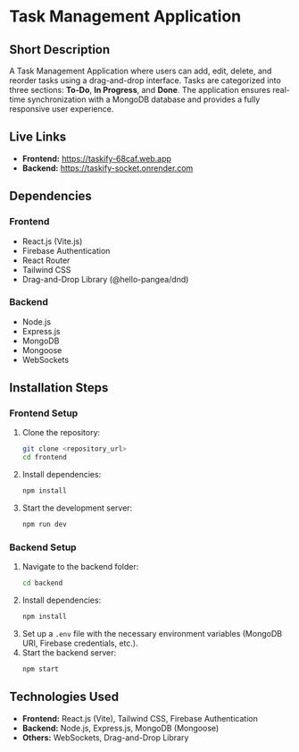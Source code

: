 # Task Management Application

## Short Description
A Task Management Application where users can add, edit, delete, and reorder tasks using a drag-and-drop interface. Tasks are categorized into three sections: **To-Do**, **In Progress**, and **Done**. The application ensures real-time synchronization with a MongoDB database and provides a fully responsive user experience.

## Live Links
- **Frontend:**  https://taskify-68caf.web.app
- **Backend:** https://taskify-socket.onrender.com

## Dependencies
### Frontend
- React.js (Vite.js)
- Firebase Authentication
- React Router
- Tailwind CSS
- Drag-and-Drop Library (@hello-pangea/dnd)

### Backend
- Node.js
- Express.js
- MongoDB
- Mongoose
- WebSockets 

## Installation Steps
### Frontend Setup
1. Clone the repository:
   ```sh
   git clone <repository_url>
   cd frontend
   ```
2. Install dependencies:
   ```sh
   npm install
   ```
3. Start the development server:
   ```sh
   npm run dev
   ```

### Backend Setup
1. Navigate to the backend folder:
   ```sh
   cd backend
   ```
2. Install dependencies:
   ```sh
   npm install
   ```
3. Set up a `.env` file with the necessary environment variables (MongoDB URI, Firebase credentials, etc.).
4. Start the backend server:
   ```sh
   npm start
   ```

## Technologies Used
- **Frontend:** React.js (Vite), Tailwind CSS, Firebase Authentication
- **Backend:** Node.js, Express.js, MongoDB (Mongoose)
- **Others:** WebSockets, Drag-and-Drop Library



